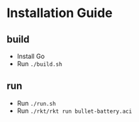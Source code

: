 # Installation Guide

## build
- Install Go
- Run `./build.sh`

## run
- Run `./run.sh`
- Run `./rkt/rkt run bullet-battery.aci`
